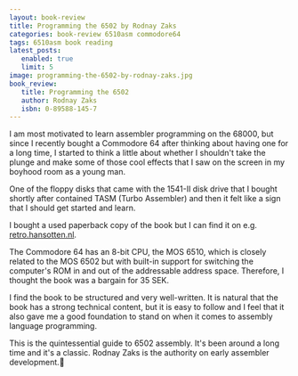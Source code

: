 ```yaml
---
layout: book-review
title: Programming the 6502 by Rodnay Zaks
categories: book-review 6510asm commodore64
tags: 6510asm book reading
latest_posts:
   enabled: true
   limit: 5
image: programming-the-6502-by-rodnay-zaks.jpg
book_review:
   title: Programming the 6502
   author: Rodnay Zaks
   isbn: 0-89588-145-7
---
```

I am most motivated to learn assembler programming on the 68000, but since I recently bought a Commodore 64 after thinking about having one for a long time, I started to think a little about whether I shouldn't take the plunge and make some of those cool effects that I saw on the screen in my boyhood room as a young man.

One of the floppy disks that came with the 1541-II disk drive that I bought shortly after contained TASM (Turbo Assembler) and then it felt like a sign that I should get started and learn.

I bought a used paperback copy of the book but I can find it on e.g. <a target="_new" href="http://retro.hansotten.nl/uploads/books/Programming_the_6502.pdf">retro.hansotten.nl</a>.

The Commodore 64 has an 8-bit CPU, the MOS 6510, which is closely related to the MOS 6502 but with built-in support for switching the computer's ROM in and out of the addressable address space. Therefore, I thought the book was a bargain for 35 SEK.

I find the book to be structured and very well-written. It is natural that the book has a strong technical content, but it is easy to follow and I feel that it also gave me a good foundation to stand on when it comes to assembly language programming.

This is the quintessential guide to 6502 assembly. It's been around a long time and it's a classic. Rodnay Zaks is the authority on early assembler development.
